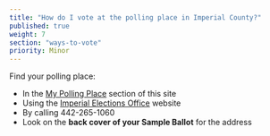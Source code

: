 ```yaml
---
title: "How do I vote at the polling place in Imperial County?"
published: true
weight: 7
section: "ways-to-vote"
priority: Minor
---
```


Find your polling place:  
- In the [My Polling Place](#section-my-polling-place) section of this site  
- Using the [Imperial Elections Office](http://www.co.imperial.ca.us/regvoters/index.asp?fileinc=findregistertovote) website  
- By calling 442-265-1060  
- Look on the **back cover of your Sample Ballot** for the address  
